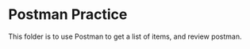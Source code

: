 Postman Practice
====================

This folder is to use Postman to get a list of items, and review postman. 